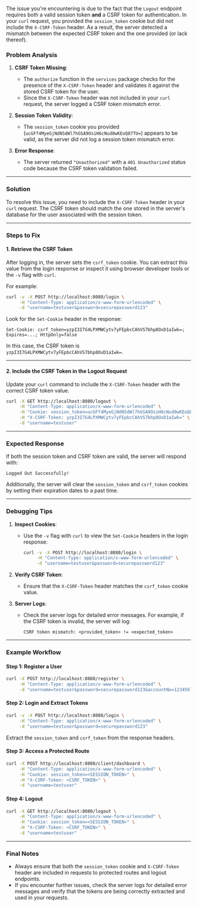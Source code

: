 The issue you're encountering is due to the fact that the `Logout` endpoint requires both a valid session token **and** a CSRF token for authentication. In your `curl` request, you provided the `session_token` cookie but did not include the `X-CSRF-Token` header. As a result, the server detected a mismatch between the expected CSRF token and the one provided (or lack thereof).

### Problem Analysis
1. **CSRF Token Missing**:
   - The `authorize` function in the `services` package checks for the presence of the `X-CSRF-Token` header and validates it against the stored CSRF token for the user.
   - Since the `X-CSRF-Token` header was not included in your `curl` request, the server logged a CSRF token mismatch error.

2. **Session Token Validity**:
   - The `session_token` cookie you provided (`ucGFf4MyeGjNdN5dWl7hGSA9OsiH6cNud8wKEoQ87TU=`) appears to be valid, as the server did not log a session token mismatch error.

3. **Error Response**:
   - The server returned `"Unauthorized"` with a `401 Unauthorized` status code because the CSRF token validation failed.

---

### Solution
To resolve this issue, you need to include the `X-CSRF-Token` header in your `curl` request. The CSRF token should match the one stored in the server's database for the user associated with the session token.

---

### Steps to Fix

#### 1. Retrieve the CSRF Token
After logging in, the server sets the `csrf_token` cookie. You can extract this value from the login response or inspect it using browser developer tools or the `-v` flag with `curl`.

For example:
```bash
curl -v -X POST http://localhost:8080/login \
     -H "Content-Type: application/x-www-form-urlencoded" \
     -d "username=testuser&password=securepassword123"
```

Look for the `Set-Cookie` header in the response:
```
Set-Cookie: csrf_token=yzpI3I7G4LPXMWCytv7yFEpbcCAhVS7bhp8OxD1aIwk=; Expires=...; HttpOnly=false
```

In this case, the CSRF token is `yzpI3I7G4LPXMWCytv7yFEpbcCAhVS7bhp8OxD1aIwk=`.

---

#### 2. Include the CSRF Token in the Logout Request
Update your `curl` command to include the `X-CSRF-Token` header with the correct CSRF token value.

```bash
curl -X GET http://localhost:8080/logout \
     -H "Content-Type: application/x-www-form-urlencoded" \
     -H "Cookie: session_token=ucGFf4MyeGjNdN5dWl7hGSA9OsiH6cNud8wKEoQ87TU=" \
     -H "X-CSRF-Token: yzpI3I7G4LPXMWCytv7yFEpbcCAhVS7bhp8OxD1aIwk=" \
     -d "username=testuser"
```

---

### Expected Response
If both the session token and CSRF token are valid, the server will respond with:
```
Logged Out Successfully!
```

Additionally, the server will clear the `session_token` and `csrf_token` cookies by setting their expiration dates to a past time.

---

### Debugging Tips
1. **Inspect Cookies**:
   - Use the `-v` flag with `curl` to view the `Set-Cookie` headers in the login response:
     ```bash
     curl -v -X POST http://localhost:8080/login \
          -H "Content-Type: application/x-www-form-urlencoded" \
          -d "username=testuser&password=securepassword123"
     ```

2. **Verify CSRF Token**:
   - Ensure that the `X-CSRF-Token` header matches the `csrf_token` cookie value.

3. **Server Logs**:
   - Check the server logs for detailed error messages. For example, if the CSRF token is invalid, the server will log:
     ```
     CSRF token mismatch: <provided_token> != <expected_token>
     ```

---

### Example Workflow

#### Step 1: Register a User
```bash
curl -X POST http://localhost:8080/register \
     -H "Content-Type: application/x-www-form-urlencoded" \
     -d "username=testuser&password=securepassword123&accountNo=123456789"
```

#### Step 2: Login and Extract Tokens
```bash
curl -v -X POST http://localhost:8080/login \
     -H "Content-Type: application/x-www-form-urlencoded" \
     -d "username=testuser&password=securepassword123"
```

Extract the `session_token` and `csrf_token` from the response headers.

#### Step 3: Access a Protected Route
```bash
curl -X POST http://localhost:8080/client/dashboard \
     -H "Content-Type: application/x-www-form-urlencoded" \
     -H "Cookie: session_token=<SESSION_TOKEN>" \
     -H "X-CSRF-Token: <CSRF_TOKEN>" \
     -d "username=testuser"
```

#### Step 4: Logout
```bash
curl -X GET http://localhost:8080/logout \
     -H "Content-Type: application/x-www-form-urlencoded" \
     -H "Cookie: session_token=<SESSION_TOKEN>" \
     -H "X-CSRF-Token: <CSRF_TOKEN>" \
     -d "username=testuser"
```

---

### Final Notes
- Always ensure that both the `session_token` cookie and `X-CSRF-Token` header are included in requests to protected routes and logout endpoints.
- If you encounter further issues, check the server logs for detailed error messages and verify that the tokens are being correctly extracted and used in your requests.